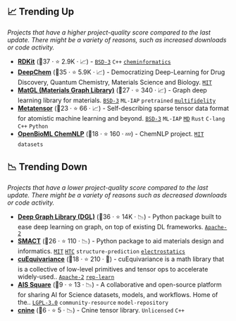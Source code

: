 ## 📈 Trending Up

_Projects that have a higher project-quality score compared to the last update. There might be a variety of reasons, such as increased downloads or code activity._

- <b><a href="https://github.com/rdkit/rdkit">RDKit</a></b> (🥇37 ·  ⭐ 2.9K · 📈) -  <code><a href="http://bit.ly/3aKzpTv">BSD-3</a></code> <code>C++</code> <a href="https://en.wikipedia.org/wiki/Cheminformatics"><code>cheminformatics</code></a>
- <b><a href="https://github.com/deepchem/deepchem">DeepChem</a></b> (🥇35 ·  ⭐ 5.9K · 📈) - Democratizing Deep-Learning for Drug Discovery, Quantum Chemistry, Materials Science and Biology. <code><a href="http://bit.ly/34MBwT8">MIT</a></code>
- <b><a href="https://github.com/materialsvirtuallab/matgl">MatGL (Materials Graph Library)</a></b> (🥇27 ·  ⭐ 340 · 📈) - Graph deep learning library for materials. <code><a href="http://bit.ly/3aKzpTv">BSD-3</a></code> <code>ML-IAP</code> <code>pretrained</code> <a href="https://en.wikipedia.org/wiki/Multifidelity_simulation"><code>multifidelity</code></a>
- <b><a href="https://github.com/metatensor/metatensor">Metatensor</a></b> (🥈23 ·  ⭐ 66 · 📈) - Self-describing sparse tensor data format for atomistic machine learning and beyond. <code><a href="http://bit.ly/3aKzpTv">BSD-3</a></code> <code>ML-IAP</code> <a href="https://en.wikipedia.org/wiki/Molecular_dynamics"><code>MD</code></a> <code>Rust</code> <code>C-lang</code> <code>C++</code> <code>Python</code>
- <b><a href="https://github.com/OpenBioML/chemnlp">OpenBioML ChemNLP</a></b> (🥇18 ·  ⭐ 160 · 💤) - ChemNLP project. <code><a href="http://bit.ly/34MBwT8">MIT</a></code> <code>datasets</code>

## 📉 Trending Down

_Projects that have a lower project-quality score compared to the last update. There might be a variety of reasons such as decreased downloads or code activity._

- <b><a href="https://github.com/dmlc/dgl">Deep Graph Library (DGL)</a></b> (🥇36 ·  ⭐ 14K · 📉) - Python package built to ease deep learning on graph, on top of existing DL frameworks. <code><a href="http://bit.ly/3nYMfla">Apache-2</a></code>
- <b><a href="https://github.com/WMD-group/SMACT">SMACT</a></b> (🥇26 ·  ⭐ 110 · 📉) - Python package to aid materials design and informatics. <code><a href="http://bit.ly/34MBwT8">MIT</a></code> <a href="https://en.wikipedia.org/wiki/High-throughput_computing"><code>HTC</code></a> <code>structure-prediction</code> <a href="https://en.wikipedia.org/wiki/Electrostatics"><code>electrostatics</code></a>
- <b><a href="https://github.com/NVIDIA/cuEquivariance">cuEquivariance</a></b> (🥇18 ·  ⭐ 210 · 🐣) - cuEquivariance is a math library that is a collective of low-level primitives and tensor ops to accelerate widely-used.. <code><a href="http://bit.ly/3nYMfla">Apache-2</a></code> <a href="https://en.wikipedia.org/wiki/Feature_learning"><code>rep-learn</code></a>
- <b><a href="https://github.com/deepmodeling/AIS-Square">AIS Square</a></b> (🥉9 ·  ⭐ 13 · 📉) - A collaborative and open-source platform for sharing AI for Science datasets, models, and workflows. Home of the.. <code><a href="http://bit.ly/37RvQcA">LGPL-3.0</a></code> <code>community-resource</code> <code>model-repository</code>
- <b><a href="https://github.com/risi-kondor/cnine">cnine</a></b> (🥉6 ·  ⭐ 5 · 📉) - Cnine tensor library. <code>Unlicensed</code> <code>C++</code>

